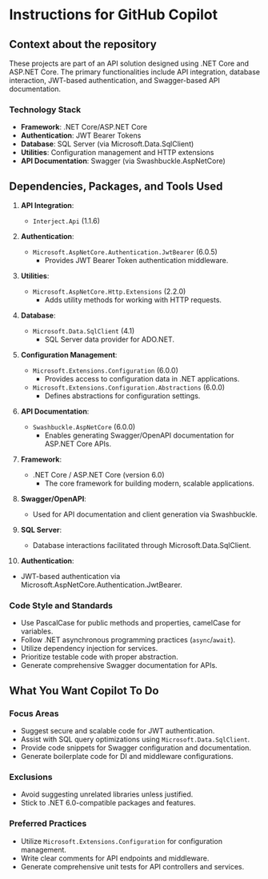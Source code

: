 # Instructions for GitHub Copilot

## Context about the repository

These projects are part of an API solution designed using .NET Core and ASP.NET Core. The primary functionalities include API integration, database interaction, JWT-based authentication, and Swagger-based API documentation.

### Technology Stack

- **Framework**: .NET Core/ASP.NET Core
- **Authentication**: JWT Bearer Tokens
- **Database**: SQL Server (via Microsoft.Data.SqlClient)
- **Utilities**: Configuration management and HTTP extensions
- **API Documentation**: Swagger (via Swashbuckle.AspNetCore)

## Dependencies, Packages, and Tools Used

1. **API Integration**:

   - `Interject.Api` (1.1.6)

2. **Authentication**:

   - `Microsoft.AspNetCore.Authentication.JwtBearer` (6.0.5)
     - Provides JWT Bearer Token authentication middleware.

3. **Utilities**:

   - `Microsoft.AspNetCore.Http.Extensions` (2.2.0)
     - Adds utility methods for working with HTTP requests.

4. **Database**:

   - `Microsoft.Data.SqlClient` (4.1)
     - SQL Server data provider for ADO.NET.

5. **Configuration Management**:

   - `Microsoft.Extensions.Configuration` (6.0.0)
     - Provides access to configuration data in .NET applications.
   - `Microsoft.Extensions.Configuration.Abstractions` (6.0.0)
     - Defines abstractions for configuration settings.

6. **API Documentation**:

   - `Swashbuckle.AspNetCore` (6.0.0)
     - Enables generating Swagger/OpenAPI documentation for ASP.NET Core APIs.

7. **Framework**:

   - .NET Core / ASP.NET Core (version 6.0)
     - The core framework for building modern, scalable applications.

8. **Swagger/OpenAPI**:

   - Used for API documentation and client generation via Swashbuckle.

9. **SQL Server**:

   - Database interactions facilitated through Microsoft.Data.SqlClient.

10. **Authentication**:

- JWT-based authentication via Microsoft.AspNetCore.Authentication.JwtBearer.

### Code Style and Standards

- Use PascalCase for public methods and properties, camelCase for variables.
- Follow .NET asynchronous programming practices (`async`/`await`).
- Utilize dependency injection for services.
- Prioritize testable code with proper abstraction.
- Generate comprehensive Swagger documentation for APIs.

## What You Want Copilot To Do

### Focus Areas

- Suggest secure and scalable code for JWT authentication.
- Assist with SQL query optimizations using `Microsoft.Data.SqlClient`.
- Provide code snippets for Swagger configuration and documentation.
- Generate boilerplate code for DI and middleware configurations.

### Exclusions

- Avoid suggesting unrelated libraries unless justified.
- Stick to .NET 6.0-compatible packages and features.

### Preferred Practices

- Utilize `Microsoft.Extensions.Configuration` for configuration management.
- Write clear comments for API endpoints and middleware.
- Generate comprehensive unit tests for API controllers and services.
